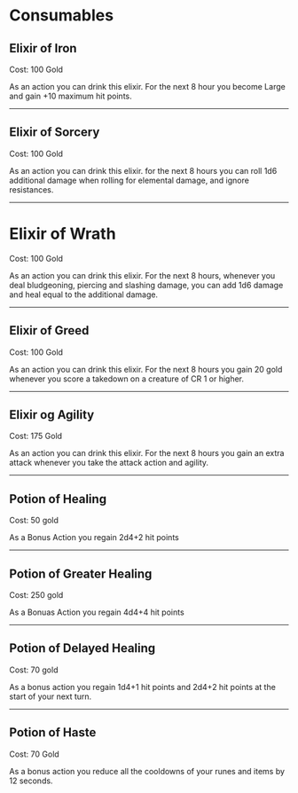 # Consumables

## Elixir of Iron

Cost: 100 Gold

As an action you can drink this elixir. For the next 8 hour you become Large and gain +10 maximum hit points.

---

## Elixir of Sorcery

Cost: 100 Gold

As an action you can drink this elixir. for the next 8 hours you can roll 1d6 additional damage when rolling for elemental damage, and ignore resistances.

---

# Elixir of Wrath

Cost: 100 Gold

As an action you can drink this elixir. For the next 8 hours, whenever you deal bludgeoning, piercing and slashing damage, you can add 1d6 damage and heal equal to the additional damage. 

---

## Elixir of Greed

Cost: 100 Gold

As an action you can drink this elixir. For the next 8 hours you gain 20 gold whenever you score a takedown on a creature of CR 1 or higher.

---

## Elixir og Agility

Cost: 175 Gold

As an action you can drink this elixir.
For the next 8 hours you gain an extra attack whenever you take the attack action and agility.

---

## Potion of Healing

Cost: 50 gold

As a Bonus Action you regain 2d4+2 hit points

---

## Potion of Greater Healing

Cost: 250 gold

As a Bonuas Action you regain 4d4+4 hit points

---

## Potion of Delayed Healing

Cost: 70 gold

As a bonus action you regain 1d4+1 hit points and 2d4+2 hit points at the start of your next turn.

---

## Potion of Haste

Cost: 70 Gold

As a bonus action you reduce all the cooldowns of your runes and items by 12 seconds. 
